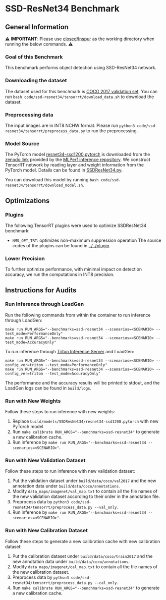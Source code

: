 # SSD-ResNet34 Benchmark

## General Information

:warning: **IMPORTANT**: Please use [closed/Inspur](closed/Inspur) as the working directory when
running the below commands. :warning:

### Goal of this Benchmark

This benchmark performs object detection using SSD-ResNet34 network.

### Downloading the dataset

The dataset used for this benchmark is [COCO 2017 validation set](http://images.cocodataset.org/zips/val2017.zip). You can run `bash code/ssd-resnet34/tensorrt/download_data.sh` to download the dataset.

### Preprocessing data

The input images are in INT8 NCHW format. Please run `python3 code/ssd-resnet34/tensorrt/preprocess_data.py` to run the preprocessing.

### Model Source

The PyTorch model [resnet34-ssd1200.pytorch](resnet34-ssd1200.pytorch) is downloaded from the [zenodo link](https://zenodo.org/record/3236545/files/resnet34-ssd1200.pytorch) provided by the [MLPerf inference repository](https://github.com/mlperf/inference/tree/master/vision/classification_and_detection). We construct TensorRT network by reading layer and weight information from the PyTorch model. Details can be found in [SSDResNet34.py](SSDResNet34.py).

You can download this model by running `bash code/ssd-resnet34/tensorrt/download_model.sh`.

## Optimizations

### Plugins

The following TensorRT plugins were used to optimize SSDResNet34 benchmark:
- `NMS_OPT_TRT`: optimizes non-maximum suppression operation
The source codes of the plugins can be found in [../../plugin](../../plugin).

### Lower Precision

To further optimize performance, with minimal impact on detection accuracy, we run the computations in INT8 precision.

## Instructions for Audits

### Run Inference through LoadGen

Run the following commands from within the container to run inference through LoadGen:

```
make run RUN_ARGS="--benchmarks=ssd-resnet34 --scenarios=<SCENARIO> --test_mode=PerformanceOnly"
make run RUN_ARGS="--benchmarks=ssd-resnet34 --scenarios=<SCENARIO> --test_mode=AccuracyOnly"
```

To run inference through [Triton Inference Server](https://github.com/triton-inference-server/server) and LoadGen:

```
make run RUN_ARGS="--benchmarks=ssd-resnet34 --scenarios=<SCENARIO> --config_ver=triton --test_mode=PerformanceOnly"
make run RUN_ARGS="--benchmarks=ssd-resnet34 --scenarios=<SCENARIO> --config_ver=triton --test_mode=AccuracyOnly"
```

The performance and the accuracy results will be printed to stdout, and the LoadGen logs can be found in `build/logs`.

### Run with New Weights

Follow these steps to run inference with new weights:

1. Replace `build/models/SSDResNet34/resnet34-ssd1200.pytorch` with new PyTorch model.
2. Run `make calibrate RUN_ARGS="--benchmarks=ssd-resnet34"` to generate a new calibration cache.
3. Run inference by `make run RUN_ARGS="--benchmarks=ssd-resnet34 --scenarios=<SCENARIO>"`.

### Run with New Validation Dataset

Follow these steps to run inference with new validation dataset:

1. Put the validation dataset under `build/data/coco/val2017` and the new annotation data under `build/data/coco/annotations`.
2. Modify `data_maps/imagenet/val_map.txt` to contain all the file names of the new validation dataset according to their order in the annotation file.
3. Preprocess data by `python3 code/ssd-resnet34/tensorrt/preprocess_data.py --val_only`.
4. Run inference by `make run RUN_ARGS="--benchmarks=ssd-resnet34 --scenarios=<SCENARIO>"`.

### Run with New Calibration Dataset

Follow these steps to generate a new calibration cache with new calibration dataset:

1. Put the calibration dataset under `build/data/coco/train2017` and the new annotation data under `build/data/coco/annotations`.
2. Modify `data_maps/imagenet/cal_map.txt` to contain all the file names of the new calibration dataset.
3. Preprocess data by `python3 code/ssd-resnet34/tensorrt/preprocess_data.py --cal_only`.
4. Run `make calibrate RUN_ARGS="--benchmarks=ssd-resnet34"` to generate a new calibration cache.
